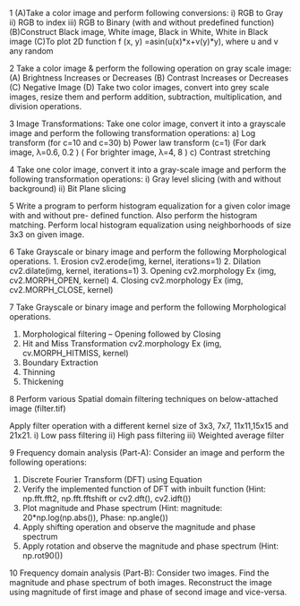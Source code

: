 1
(A)Take a color image and perform following conversions:
i) RGB to Gray
ii) RGB to index
iii) RGB to Binary (with and without predefined function)
(B)Construct Black image, White image, Black in White, White in Black image
(C)To plot 2D function f (x, y) =asin(u(x)*x+v(y)*y), where u and v any random


2
Take a color image & perform the following operation on gray scale image:
(A) Brightness Increases or Decreases
(B) Contrast Increases or Decreases
(C) Negative Image
(D) Take two color images, convert into grey scale images, resize them and perform addition, subtraction, multiplication, and division operations.


3
Image Transformations: Take one color image, convert it into a grayscale image and perform the following transformation operations:
a) Log transform (for c=10 and c=30)
b) Power law transform (c=1) (For dark image, λ=0.6, 0.2 ) ( For brighter image, λ=4, 8 )
c) Contrast stretching


4
Take one color image, convert it into a gray-scale image and perform the following transformation operations:
i) Gray level slicing (with and without background)
ii) Bit Plane slicing


5
Write a program to perform histogram equalization for a given color image with and without pre- defined function. Also perform the histogram matching. Perform local histogram equalization using neighborhoods of size 3x3 on given image.


6
Take Grayscale or binary image and perform the following Morphological operations. 1. Erosion
cv2.erode(img, kernel, iterations=1)
2. Dilation
cv2.dilate(img, kernel, iterations=1)
3. Opening
cv2.morphology Ex (img, cv2.MORPH_OPEN, kernel)
4. Closing
cv2.morphology Ex (img, cv2.MORPH_CLOSE, kernel)


7
Take Grayscale or binary image and perform the following Morphological operations.
1. Morphological filtering – Opening followed by Closing
2. Hit and Miss Transformation cv2.morphology Ex (img, cv.MORPH_HITMISS, kernel)
3. Boundary Extraction
4. Thinning
5. Thickening


8
Perform various Spatial domain filtering techniques on below-attached image (filter.tif)

Apply filter operation with a different kernel size of 3x3, 7x7, 11x11,15x15 and 21x21.
i) Low pass filtering
ii) High pass filtering
iii) Weighted average filter

9
Frequency domain analysis (Part-A):
Consider an image and perform the following operations:
1. Discrete Fourier Transform (DFT) using Equation 
2. Verify the implemented function of DFT with inbuilt function (Hint: np.fft.fft2, np.fft.fftshift or cv2.dft(), cv2.idft()) 
3. Plot magnitude and Phase spectrum (Hint: magnitude: 20*np.log(np.abs()), Phase: np.angle()) 
4. Apply shifting operation and observe the magnitude and phase spectrum 
5. Apply rotation and observe the magnitude and phase spectrum (Hint: np.rot90())


10
Frequency domain analysis (Part-B): Consider two images. 
Find the magnitude and phase spectrum of both images. 
Reconstruct the image using magnitude of first image and phase of second image and vice-versa.

